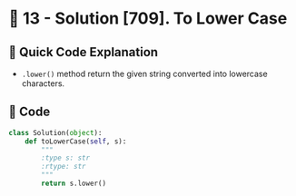 # 💙 13 - Solution [709]. To Lower Case

## 📝 Quick Code Explanation
- `.lower()` method return the given string converted into lowercase characters.

## 💙 Code
```python
class Solution(object):
    def toLowerCase(self, s):
        """
        :type s: str
        :rtype: str
        """
        return s.lower()
```
